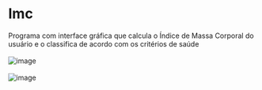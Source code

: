 # Imc
Programa com interface gráfica que calcula o Índice de Massa Corporal  do usuário e o classifica de acordo com os critérios de saúde
<br>
<br>
![image](https://user-images.githubusercontent.com/70721670/149195723-f7ce475a-30b1-41f4-b129-e34f38376c38.png)
<br>
<br>
![image](https://user-images.githubusercontent.com/70721670/149195828-b6683695-ba2f-4b9a-8fbe-d543e0093b33.png)
